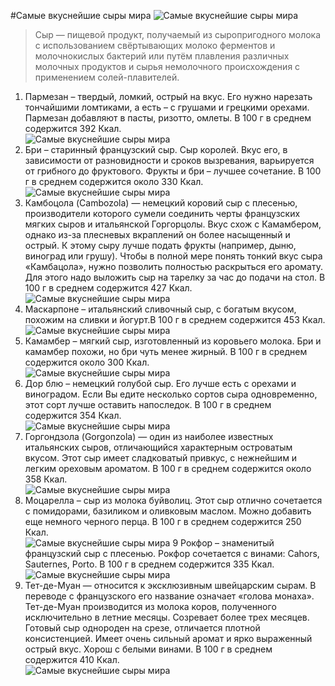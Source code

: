 #Самые вкуснейшие сыры мира
![Самые вкуснейшие сыры мира](/images/Kulinar/Zagotovki/sir-01.jpg 'Самые вкуснейшие сыры мира')
> Сыр — пищевой продукт, получаемый из сыропригодного молока с использованием свёртывающих молоко ферментов и молочнокислых бактерий или путём плавления различных молочных продуктов и сырья немолочного происхождения с применением солей-плавителей.

1. Пармезан – твердый, ломкий, острый на вкус.
Его нужно нарезать тончайшими ломтиками, а есть – с грушами и грецкими орехами. Пармезан добавляют в пасты, ризотто, омлеты. В 100 г в среднем содержится 392 Ккал.  
![Самые вкуснейшие сыры мира](/images/Kulinar/Zagotovki/sir-02.jpg 'Самые вкуснейшие сыры мира')
2. Бри – старинный французский сыр. Сыр королей.
Вкус его, в зависимости от разновидности и сроков вызревания, варьируется от грибного до фруктового. Фрукты и бри – лучшее сочетание. В 100 г в среднем содержится около 330 Ккал.  
![Самые вкуснейшие сыры мира](/images/Kulinar/Zagotovki/sir-03.jpg 'Самые вкуснейшие сыры мира')
3. Камбоцола (Cambozola) — немецкий коровий сыр с плесенью, производители которого сумели соединить черты французских мягких сыров и итальянской Горгорцолы.
Вкус схож с Камамбером, однако из-за плесневых вкраплений он более насыщенный и острый. К этому сыру лучше подать фрукты (например, дыню, виноград или грушу). Чтобы в полной мере понять тонкий вкус сыра «Камбацола», нужно позволить полностью раскрыться его аромату. Для этого надо выложить сыр на тарелку за час до подачи на стол. В 100 г в среднем содержится 427 Ккал.  
![Самые вкуснейшие сыры мира](/images/Kulinar/Zagotovki/sir-04.jpg 'Самые вкуснейшие сыры мира')
4. Маскарпоне – итальянский сливочный сыр, с богатым вкусом, похожим на сливки и йогурт.В 100 г в среднем содержится 453 Ккал.  
![Самые вкуснейшие сыры мира](/images/Kulinar/Zagotovki/sir-05.jpg 'Самые вкуснейшие сыры мира')
5. Камамбер – мягкий сыр, изготовленный из коровьего молока.
Бри и камамбер похожи, но бри чуть менее жирный. В 100 г в среднем содержится около 300 Ккал.  
![Самые вкуснейшие сыры мира](/images/Kulinar/Zagotovki/sir-06.jpg 'Самые вкуснейшие сыры мира')
6. Дор блю – немецкий голубой сыр.
Его лучше есть с орехами и виноградом. Если Вы едите несколько сортов сыра одновременно, этот сорт лучше оставить напоследок. В 100 г в среднем содержится 354 Ккал.  
![Самые вкуснейшие сыры мира](/images/Kulinar/Zagotovki/sir-07.jpg 'Самые вкуснейшие сыры мира')
7. Горгондзола (Gorgonzola) — один из наиболее известных итальянских сыров, отличающийся характерным островатым вкусом.
Этот сыр имеет сладковатый привкус, с нежнейшим и легким ореховым ароматом. В 100 г в среднем содержится около 358 Ккал.  
![Самые вкуснейшие сыры мира](/images/Kulinar/Zagotovki/sir-08.jpg 'Самые вкуснейшие сыры мира')
8. Моцарелла – сыр из молока буйволиц.
Этот сыр отлично сочетается с помидорами, базиликом и оливковым маслом. Можно добавить еще немного черного перца. В 100 г в среднем содержится 250 Ккал.  
![Самые вкуснейшие сыры мира](/images/Kulinar/Zagotovki/sir-09.jpg 'Самые вкуснейшие сыры мира')
9 Рокфор – знаменитый французский сыр с плесенью.
Рокфор сочетается с винами: Cahors, Sauternes, Porto. В 100 г в среднем содержится 335 Ккал.  
![Самые вкуснейшие сыры мира](/images/Kulinar/Zagotovki/sir-10.jpg 'Самые вкуснейшие сыры мира')
10. Тет-де-Муан — относится к эксклюзивным швейцарским сырам.
В переводе с французского его название означает «голова монаха». Тет-де-Муан производится из молока коров, полученного исключительно в летние месяцы. Созревает более трех месяцев. Готовый сыр однороден на срезе, отличается плотной консистенцией. Имеет очень сильный аромат и ярко выраженный острый вкус. Хорош с белыми винами. В 100 г в среднем содержится 410 Ккал.  
![Самые вкуснейшие сыры мира](/images/Kulinar/Zagotovki/sir-11.jpg 'Самые вкуснейшие сыры мира')

